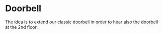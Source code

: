 # Doorbell

The idea is to extend our classic doorbell in order to hear also the doorbell at the 2nd floor.

